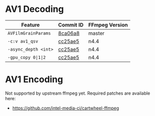 # AV1 Decoding

| Feature                     | Commit ID                                                                                   | FFmpeg Version |
| --------------------------- | ------------------------------------------------------------------------------------------- | -------------- |
| `AVFilmGrainParams`         | [8ca06a8](https://github.com/FFmpeg/FFmpeg/commit/8ca06a8148db1b5e8394b2941790fcae29a84f46) | master         |
| `-c:v av1_qsv`              | [cc25ae5](https://github.com/FFmpeg/FFmpeg/commit/cc25ae5d8ad2cef2dc8a21b828e89e5077b9dae3) | n4.4           |
| `-async_depth <int>`        | [cc25ae5](https://github.com/FFmpeg/FFmpeg/commit/cc25ae5d8ad2cef2dc8a21b828e89e5077b9dae3) | n4.4           |
| `-gpu_copy 0\|1\|2`         | [cc25ae5](https://github.com/FFmpeg/FFmpeg/commit/cc25ae5d8ad2cef2dc8a21b828e89e5077b9dae3) | n4.4           |


# AV1 Encoding

Not supported by upstream ffmpeg yet. Required patches are available here:

* https://github.com/intel-media-ci/cartwheel-ffmpeg

